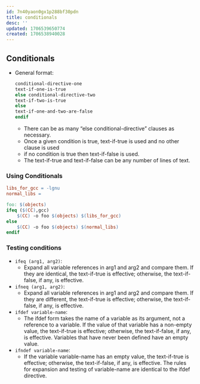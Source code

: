 ```yaml
---
id: 7n40yaon0gx1p288bf30pdn
title: conditionals
desc: ''
updated: 1706539650774
created: 1706538940028
---
```


## Conditionals

-   General format:
    ```makefile
    conditional-directive-one
    text-if-one-is-true
    else conditional-directive-two
    text-if-two-is-true
    else
    text-if-one-and-two-are-false
    endif
    ```
    -   There can be as many “else conditional-directive” clauses as necessary.
    -   Once a given condition is true, text-if-true is used and no other clause is used
    -   if no condition is true then text-if-false is used.
    -   The text-if-true and text-if-false can be any number of lines of text.

### Using Conditionals

```makefile
libs_for_gcc = -lgnu
normal_libs =

foo: $(objects)
ifeq ($(CC),gcc)
    $(CC) -o foo $(objects) $(libs_for_gcc)
else
    $(CC) -o foo $(objects) $(normal_libs)
endif
```

### Testing conditions

-   `ifeq (arg1, arg2)`: 
    -   Expand all variable references in arg1 and arg2 and compare them. If they are identical, the text-if-true is effective; otherwise, the text-if-false, if any, is effective.
-   `ifneq (arg1, arg2)`: 
    -   Expand all variable references in arg1 and arg2 and compare them. If they are different, the text-if-true is effective; otherwise, the text-if-false, if any, is effective.
-   `ifdef variable-name`: 
    -   The ifdef form takes the name of a variable as its argument, not a reference to a variable. If the value of that variable has a non-empty value, the text-if-true is effective; otherwise, the text-if-false, if any, is effective. Variables that have never been defined have an empty value.
-   `ifndef variable-name`: 
    -   If the variable variable-name has an empty value, the text-if-true is effective; otherwise, the text-if-false, if any, is effective. The rules for expansion and testing of variable-name are identical to the ifdef directive.
